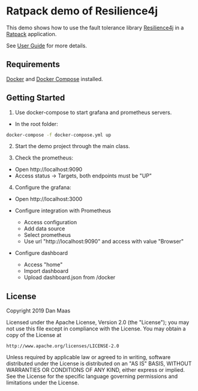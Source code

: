 # Ratpack demo of Resilience4j


This demo shows how to use the fault tolerance library [Resilience4j](https://github.com/resilience4j/resilience4j) in a [Ratpack](https://www.ratpack.io) application.

See [User Guide](https://resilience4j.readme.io/docs/getting-started-5) for more details.

## Requirements
[Docker](https://docs.docker.com/install/) and [Docker Compose](https://docs.docker.com/compose/install/) installed.

## Getting Started

1. Use docker-compose to start grafana and prometheus servers.
- In the root folder:
```sh
docker-compose -f docker-compose.yml up
```
2. Start the demo project through the main class.

3. Check the prometheus:
- Open http://localhost:9090
- Access status -> Targets, both endpoints must be "UP"

4. Configure the grafana:
- Open http://localhost:3000
- Configure integration with Prometheus
    - Access configuration
    - Add data source
    - Select prometheus
    - Use url "http://localhost:9090" and access with value "Browser"

- Configure dashboard
    - Access "home"
    - Import dashboard
    - Upload dashboard.json from /docker

## License

Copyright 2019 Dan Maas

Licensed under the Apache License, Version 2.0 (the "License"); you may not use this file except in compliance with the License. You may obtain a copy of the License at

    http://www.apache.org/licenses/LICENSE-2.0

Unless required by applicable law or agreed to in writing, software distributed under the License is distributed on an "AS IS" BASIS, WITHOUT WARRANTIES OR CONDITIONS OF ANY KIND, either express or implied. See the License for the specific language governing permissions and limitations under the License.
